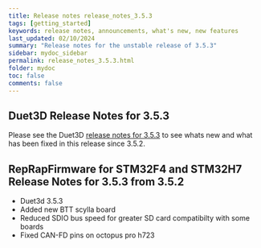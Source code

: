 ```yaml
---
title: Release notes release_notes_3.5.3
tags: [getting_started]
keywords: release notes, announcements, what's new, new features
last_updated: 02/10/2024
summary: "Release notes for the unstable release of 3.5.3"
sidebar: mydoc_sidebar
permalink: release_notes_3.5.3.html
folder: mydoc
toc: false
comments: false
---
```


## Duet3D Release Notes for 3.5.3

Please see the Duet3D [release notes for 3.5.3](https://github.com/Duet3D/RepRapFirmware/wiki/Changelog-RRF-3.x#reprapfirmware-353) to see whats new and what has been fixed in this release since 3.5.2.  

## RepRapFirmware for STM32F4 and STM32H7 Release Notes for 3.5.3 from 3.5.2

* Duet3d 3.5.3
* Added new BTT scylla board
* Reduced SDIO bus speed for greater SD card compatibilty with some boards
* Fixed CAN-FD pins on octopus pro h723
